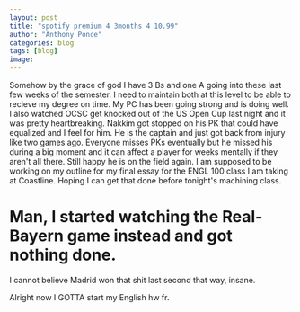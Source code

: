 ```yaml
---
layout: post
title: "spotify premium 4 3months 4 10.99"
author: "Anthony Ponce"
categories: blog
tags: [blog]
image: 
---
```


Somehow by the grace of god I have 3 Bs and one A going into these last few weeks of the semester. I need to maintain both at this level to be able to recieve my degree on time. My PC has been going strong and is doing well. I also watched OCSC get knocked out of the US Open Cup last night and it was pretty heartbreaking. Nakkim got stopped on his PK that could have equalized and I feel for him. He is the captain and just got back from injury like two games ago. Everyone misses PKs eventually but he missed his during a big moment and it can affect a player for weeks mentally if they aren't all there. Still happy he is on the field again. I am supposed to be working on my outline for my final essay for the ENGL 100 class I am taking at Coastline. Hoping I can get that done before tonight's machining class. 

# Man, I started watching the Real-Bayern game instead and got nothing done.

I cannot believe Madrid won that shit last second that way, insane.

Alright now I GOTTA start my English hw fr. 
